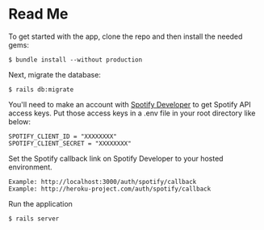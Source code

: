 # Read Me

To get started with the app, clone the repo and then install the needed gems:

```
$ bundle install --without production
```

Next, migrate the database:

```
$ rails db:migrate
```

You'll need to make an account with [Spotify Developer](https://beta.developer.spotify.com/dashboard/login)
to get Spotify API access keys.  Put those access keys in a .env file in your
root directory like below:

```
SPOTIFY_CLIENT_ID = "XXXXXXXX"
SPOTIFY_CLIENT_SECRET = "XXXXXXXX"
```

Set the Spotify callback link on Spotify Developer to your hosted environment.  

```
Example: http://localhost:3000/auth/spotify/callback
Example: http://heroku-project.com/auth/spotify/callback
```

Run the application

```
$ rails server
```
